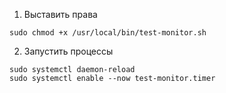 1. Выставить права
```
sudo chmod +x /usr/local/bin/test-monitor.sh
```
2. Запустить процессы
```
sudo systemctl daemon-reload
sudo systemctl enable --now test-monitor.timer
```
